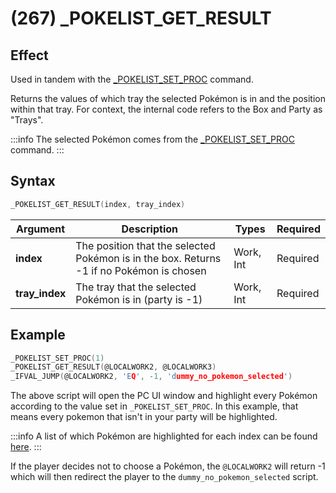 # (267) _POKELIST_GET_RESULT

## Effect

Used in tandem with the [_POKELIST_SET_PROC](./264-pokelist-set-proc.md) command.

Returns the values of which tray the selected Pokémon is in and the position within that tray. For context, the internal code refers to the Box and Party as "Trays".

:::info
The selected Pokémon comes from the [_POKELIST_SET_PROC](./264-pokelist-set-proc.md) command.
:::

## Syntax

```c
_POKELIST_GET_RESULT(index, tray_index)
```

| Argument | Description | Types | Required |
| - | - | - | - |
| **index** | The position that the selected Pokémon is in the box. Returns -1 if no Pokémon is chosen | Work, Int | Required |
| **tray_index** | The tray that the selected Pokémon is in (party is -1) | Work, Int | Required |

## Example

```c
_POKELIST_SET_PROC(1)
_POKELIST_GET_RESULT(@LOCALWORK2, @LOCALWORK3)
_IFVAL_JUMP(@LOCALWORK2, 'EQ', -1, 'dummy_no_pokemon_selected')
```

The above script will open the PC UI window and highlight every Pokémon according to the value set in `_POKELIST_SET_PROC`. In this example, that means every pokemon that isn't in your party will be highlighted.

:::info
A list of which Pokémon are highlighted for each index can be found [here](../../../dictionary/pokelist-set-proc.md).
:::

If the player decides not to choose a Pokémon, the `@LOCALWORK2` will return -1 which will then redirect the player to the `dummy_no_pokemon_selected` script.

